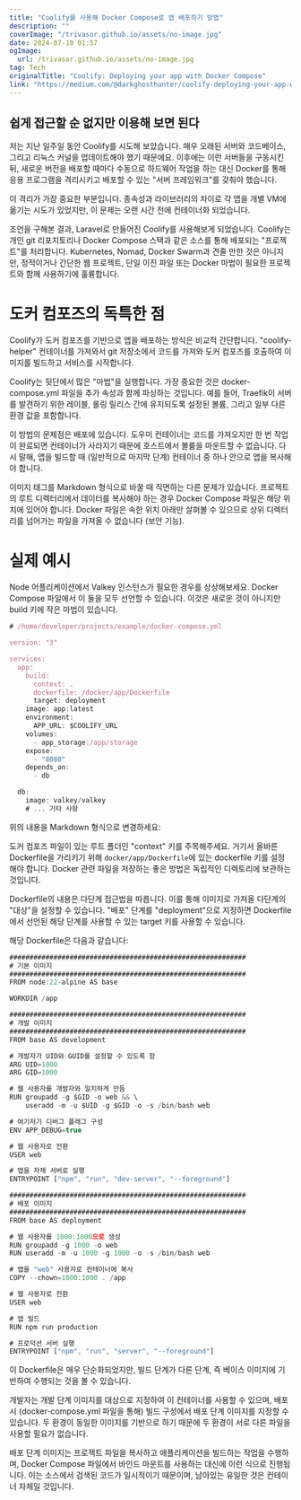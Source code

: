 ```yaml
---
title: "Coolify를 사용해 Docker Compose로 앱 배포하기 방법"
description: ""
coverImage: "/trivasor.github.io/assets/no-image.jpg"
date: 2024-07-10 01:57
ogImage: 
  url: /trivasor.github.io/assets/no-image.jpg
tag: Tech
originalTitle: "Coolify: Deploying your app with Docker Compose"
link: "https://medium.com/@darkghosthunter/coolify-deploying-your-app-with-docker-compose-8f85c8ae3d9a"
---
```



## 쉽게 접근할 순 없지만 이용해 보면 된다

저는 지난 일주일 동안 Coolify를 시도해 보았습니다. 매우 오래된 서버와 코드베이스, 그리고 리눅스 커널을 업데이트해야 했기 때문에요. 이후에는 이런 서버들을 구동시킨 뒤, 새로운 버전을 배포할 때마다 수동으로 하드웨어 작업을 하는 대신 Docker를 통해 응용 프로그램을 격리시키고 배포할 수 있는 "서버 프레임워크"를 갖춰야 했습니다.

이 격리가 가장 중요한 부분입니다. 종속성과 라이브러리의 차이로 각 앱을 개별 VM에 옮기는 시도가 있었지만, 이 문제는 오랜 시간 전에 컨테이너화 되었습니다.

조언을 구해본 결과, Laravel로 만들어진 Coolify를 사용해보게 되었습니다. Coolify는 개인 git 리포지토리나 Docker Compose 스택과 같은 소스를 통해 배포되는 "프로젝트"를 처리합니다. Kubernetes, Nomad, Docker Swarm과 견줄 만한 것은 아니지만, 정적이거나 간단한 웹 프로젝트, 단일 이진 파일 또는 Docker 마법이 필요한 프로젝트와 함께 사용하기에 훌륭합니다.

<div class="content-ad"></div>

# 도커 컴포즈의 독특한 점

Coolify가 도커 컴포즈를 기반으로 앱을 배포하는 방식은 비교적 간단합니다. "coolify-helper" 컨테이너를 가져와서 git 저장소에서 코드를 가져와 도커 컴포즈를 호출하여 이미지를 빌드하고 서비스를 시작합니다.

Coolify는 뒷단에서 많은 "마법"을 실행합니다. 가장 중요한 것은 docker-compose.yml 파일을 추가 속성과 함께 파싱하는 것입니다. 예를 들어, Traefik이 서버를 발견하기 위한 레이블, 롤링 릴리스 간에 유지되도록 설정된 볼륨, 그리고 일부 다른 환경 값을 포함합니다.

이 방법의 문제점은 배포에 있습니다. 도우미 컨테이너는 코드를 가져오지만 한 번 작업이 완료되면 컨테이너가 사라지기 때문에 호스트에서 볼륨을 마운트할 수 없습니다. 다시 말해, 앱을 빌드할 때 (일반적으로 마지막 단계) 컨테이너 중 하나 안으로 앱을 복사해야 합니다.

<div class="content-ad"></div>

이미지 태그를 Markdown 형식으로 바꿀 때 직면하는 다른 문제가 있습니다. 프로젝트의 루트 디렉터리에서 데이터를 복사해야 하는 경우 Docker Compose 파일은 해당 위치에 있어야 합니다. Docker 파일은 속한 위치 아래만 살펴볼 수 있으므로 상위 디렉터리를 넘어가는 파일을 가져올 수 없습니다 (보안 기능).

# 실제 예시

Node 어플리케이션에서 Valkey 인스턴스가 필요한 경우를 상상해보세요. Docker Compose 파일에서 이 둘을 모두 선언할 수 있습니다. 이것은 새로운 것이 아니지만 build 키에 작은 마법이 있습니다.

```js
# /home/developer/projects/example/docker-compose.yml

version: "3"

services:
  app:
    build:
      context: .
      dockerfile: /docker/app/Dockerfile
      target: deployment
    image: app:latest
    environment:
      APP_URL: $COOLIFY_URL
    volumes:
      - app_storage:/app/storage
    expose:
      - "8080"
    depends_on:
      - db

  db:
    image: valkey/valkey
    # ... 기타 사항
```

<div class="content-ad"></div>

위의 내용을 Markdown 형식으로 변경하세요:


도커 컴포즈 파일이 있는 루트 폴더인 "context" 키를 주목해주세요. 거기서 올바른 Dockerfile을 가리키기 위해 `docker/app/Dockerfile`에 있는 dockerfile 키를 설정해야 합니다. Docker 관련 파일을 저장하는 좋은 방법은 독립적인 디렉토리에 보관하는 것입니다.

Dockerfile의 내용은 다단계 접근법을 따릅니다. 이를 통해 이미지로 가져올 다단계의 "대상"을 설정할 수 있습니다. "배포" 단계를 "deployment"으로 지정하면 Dockerfile에서 선언된 해당 단계를 사용할 수 있는 target 키를 사용할 수 있습니다.

해당 Dockerfile은 다음과 같습니다:

```js
###########################################################
# 기본 이미지
###########################################################
FROM node:22-alpine AS base

WORKDIR /app

###########################################################
# 개발 이미지
###########################################################
FROM base AS development

# 개발자가 UID와 GUID를 설정할 수 있도록 함
ARG UID=1000
ARG GID=1000

# 웹 사용자를 개발자와 일치하게 만듬
RUN groupadd -g $GID -o web && \
    useradd -m -u $UID -g $GID -o -s /bin/bash web

# 여기저기 디버그 플래그 구성
ENV APP_DEBUG=true

# 웹 사용자로 전환
USER web

# 앱을 자체 서버로 실행
ENTRYPOINT ["npm", "run", "dev-server", "--foreground"]

###########################################################
# 배포 이미지
###########################################################
FROM base AS deployment

# 웹 사용자를 1000:1000으로 생성
RUN groupadd -g 1000 -o web
RUN useradd -m -u 1000 -g 1000 -o -s /bin/bash web

# 앱을 "web" 사용자로 컨테이너에 복사
COPY --chown=1000:1000 . /app

# 웹 사용자로 전환
USER web

# 앱 빌드
RUN npm run production

# 프로덕션 서버 실행
ENTRYPOINT ["npm", "run", "server", "--foreground"]
```

<div class="content-ad"></div>

이 Dockerfile은 매우 단순화되었지만, 빌드 단계가 다른 단계, 즉 베이스 이미지에 기반하여 수행되는 것을 볼 수 있습니다.

개발자는 개발 단계 이미지를 대상으로 지정하여 이 컨테이너를 사용할 수 있으며, 배포 시 (docker-compose.yml 파일을 통해) 빌드 구성에서 배포 단계 이미지를 지정할 수 있습니다. 두 환경이 동일한 이미지를 기반으로 하기 때문에 두 환경이 서로 다른 파일을 사용할 필요가 없습니다.

배포 단계 이미지는 프로젝트 파일을 복사하고 애플리케이션을 빌드하는 작업을 수행하며, Docker Compose 파일에서 바인드 마운트를 사용하는 대신에 이런 식으로 진행됩니다. 이는 소스에서 검색된 코드가 일시적이기 때문이며, 남아있는 유일한 것은 컨테이너 자체일 것입니다.